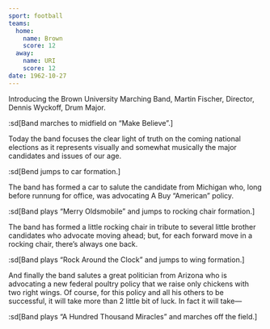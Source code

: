 ```yaml
---
sport: football
teams:
  home:
    name: Brown
    score: 12
  away:
    name: URI
    score: 12
date: 1962-10-27
---
```


Introducing the Brown University Marching Band, Martin Fischer, Director, Dennis Wyckoff, Drum Major.

:sd[Band marches to midfield on “Make Believe”.]

Today the band focuses the clear light of truth on the coming national elections as it represents visually and somewhat musically the major candidates and issues of our age.

:sd[Bend jumps to car formation.]

The band has formed a car to salute the candidate from Michigan who, long before runnung for office, was advocating A Buy “American” policy.

:sd[Band plays “Merry Oldsmobile” and jumps to rocking chair formation.]

The band has formed a little rocking chair in tribute to several little brother candidates who advocate moving ahead; but, for each forward move in a rocking chair, there’s always one back.

:sd[Band plays “Rock Around the Clock” and jumps to wing formation.]

And finally the band salutes a great politician from Arizona who is advocating a new federal poultry policy that we raise only chickens with two right wings. Of course, for this policy and all his others to be successful, it will take more than 2 little bit of luck. In fact it will take—

:sd[Band plays “A Hundred Thousand Miracles” and marches off the field.]
